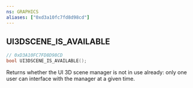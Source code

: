 ```yaml
---
ns: GRAPHICS
aliases: ["0xd3a10fc7fd8d98cd"]
---
```

## UI3DSCENE_IS_AVAILABLE

```c
// 0xD3A10FC7FD8D98CD
bool UI3DSCENE_IS_AVAILABLE();
```

Returns whether the UI 3D scene manager is not in use already: only one user can interface with the manager at a given time.


